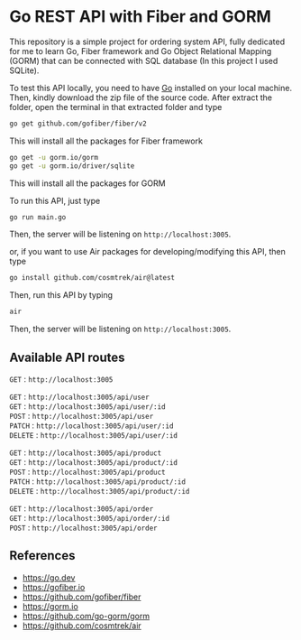 # Go REST API with Fiber and GORM

This repository is a simple project for ordering system API, fully dedicated for me to learn Go, Fiber framework and Go Object Relational Mapping (GORM) that can be connected with SQL database (In this project I used SQLite).

To test this API locally, you need to have [Go](https://go.dev) installed on your local machine. Then, kindly download the zip file of the source code. After extract the folder, open the terminal in that extracted folder and type

```Bash
go get github.com/gofiber/fiber/v2
```

This will install all the packages for Fiber framework

```Bash
go get -u gorm.io/gorm
go get -u gorm.io/driver/sqlite
```

This will install all the packages for GORM

To run this API, just type

```Bash
go run main.go
```

Then, the server will be listening on `http://localhost:3005`.

or, if you want to use Air packages for developing/modifying this API, then type

```Bash
go install github.com/cosmtrek/air@latest
```

Then, run this API by typing

```Bash
air
```

Then, the server will be listening on `http://localhost:3005`.

## Available API routes

`GET` : `http://localhost:3005`

`GET` : `http://localhost:3005/api/user`  
`GET` : `http://localhost:3005/api/user/:id`  
`POST` : `http://localhost:3005/api/user`  
`PATCH` : `http://localhost:3005/api/user/:id`  
`DELETE` : `http://localhost:3005/api/user/:id`

`GET` : `http://localhost:3005/api/product`  
`GET` : `http://localhost:3005/api/product/:id`  
`POST` : `http://localhost:3005/api/product`  
`PATCH` : `http://localhost:3005/api/product/:id`  
`DELETE` : `http://localhost:3005/api/product/:id`

`GET` : `http://localhost:3005/api/order`  
`GET` : `http://localhost:3005/api/order/:id`  
`POST` : `http://localhost:3005/api/order`

## References

-   https://go.dev
-   https://gofiber.io
-   https://github.com/gofiber/fiber
-   https://gorm.io
-   https://github.com/go-gorm/gorm
-   https://github.com/cosmtrek/air
